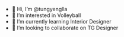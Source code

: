 - 👋 Hi, I’m @tungyenglla
- 👀 I’m interested in Volleyball
- 🌱 I’m currently learning Interior Designer
- 💞️ I’m looking to collaborate on TG Designer


<!---
tungyenglla/tungyenglla is a ✨ special ✨ repository because its `README.md` (this file) appears on your GitHub profile.
You can click the Preview link to take a look at your changes.
--->
